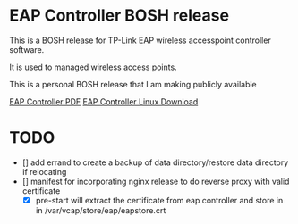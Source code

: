 # EAP Controller BOSH release

This is a BOSH release for TP-Link EAP wireless accesspoint controller software.

It is used to managed wireless access points.

This is a personal BOSH release that I am making publicly available

[EAP Controller PDF](http://static.tp-link.com/1910012206_EAP%20Controller_V2.4.8_UG.pdf)
[EAP Controller Linux Download](http://static.tp-link.com/EAP_Controller_v2.4.8_linux_x64.tar.gz)

# TODO
* [] add errand to create a backup of data directory/restore data directory if relocating
* [] manifest for incorporating nginx release to do reverse proxy with valid certificate
  * [x] pre-start will extract the certificate from eap controller and store in in /var/vcap/store/eap/eapstore.crt
